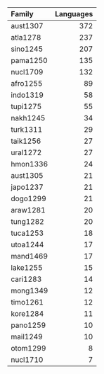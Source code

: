 | Family   |   Languages |
|:---------|------------:|
| aust1307 |         372 |
| atla1278 |         237 |
| sino1245 |         207 |
| pama1250 |         135 |
| nucl1709 |         132 |
| afro1255 |          89 |
| indo1319 |          58 |
| tupi1275 |          55 |
| nakh1245 |          34 |
| turk1311 |          29 |
| taik1256 |          27 |
| ural1272 |          27 |
| hmon1336 |          24 |
| aust1305 |          21 |
| japo1237 |          21 |
| dogo1299 |          21 |
| araw1281 |          20 |
| tung1282 |          20 |
| tuca1253 |          18 |
| utoa1244 |          17 |
| mand1469 |          17 |
| lake1255 |          15 |
| cari1283 |          14 |
| mong1349 |          12 |
| timo1261 |          12 |
| kore1284 |          11 |
| pano1259 |          10 |
| mail1249 |          10 |
| otom1299 |           8 |
| nucl1710 |           7 |